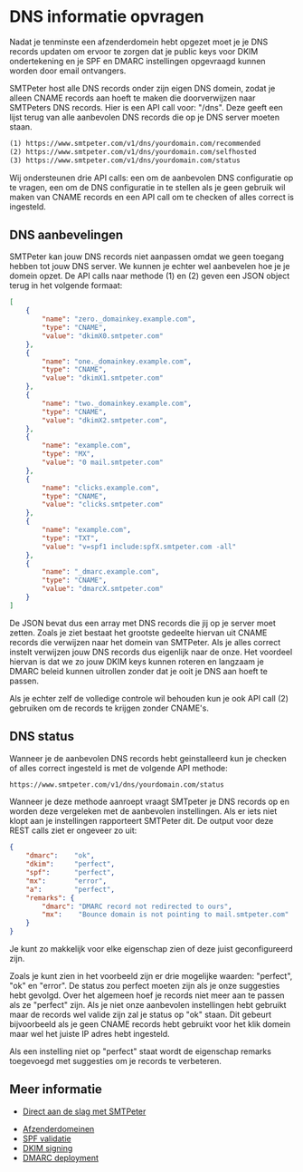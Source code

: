 # DNS informatie opvragen

Nadat je tenminste een afzenderdomein hebt opgezet moet je je DNS records 
updaten om ervoor te zorgen dat je public keys voor DKIM ondertekening en 
je SPF en DMARC instellingen opgevraagd kunnen worden door email ontvangers.

SMTPeter host alle DNS records onder zijn eigen DNS domein, zodat je 
alleen CNAME records aan hoeft te maken die doorverwijzen naar SMTPeters 
DNS records. Hier is een API call voor: "/dns". Deze geeft een lijst terug 
van alle aanbevolen DNS records die op je DNS server moeten staan.

```txt
(1) https://www.smtpeter.com/v1/dns/yourdomain.com/recommended
(2) https://www.smtpeter.com/v1/dns/yourdomain.com/selfhosted
(3) https://www.smtpeter.com/v1/dns/yourdomain.com/status
```

Wij ondersteunen drie API calls: een om de aanbevolen DNS configuratie 
op te vragen, een om de DNS configuratie in te stellen als je geen gebruik 
wil maken van CNAME records en een API call om te checken of alles correct 
is ingesteld.

## DNS aanbevelingen

SMTPeter kan jouw DNS records niet aanpassen omdat we geen toegang hebben 
tot jouw DNS server. We kunnen je echter wel aanbevelen hoe je je domein 
opzet. De API calls naar methode (1) en (2) geven een JSON object terug in 
het volgende formaat:

```json
[
    {
        "name": "zero._domainkey.example.com",
        "type": "CNAME",
        "value": "dkimX0.smtpeter.com"
    },
    {
        "name": "one._domainkey.example.com",
        "type": "CNAME",
        "value": "dkimX1.smtpeter.com"
    },
    {
        "name": "two._domainkey.example.com",
        "type": "CNAME",
        "value": "dkimX2.smtpeter.com",
    },
    {
        "name": "example.com",
        "type": "MX",
        "value": "0 mail.smtpeter.com"
    },
    {
        "name": "clicks.example.com",
        "type": "CNAME",
        "value": "clicks.smtpeter.com"
    },
    {
        "name": "example.com",
        "type": "TXT",
        "value": "v=spf1 include:spfX.smtpeter.com -all"
    },
    {
        "name": "_dmarc.example.com",
        "type": "CNAME",
        "value": "dmarcX.smtpeter.com"
    }
]
```

De JSON bevat dus een array met DNS records die jij op je server moet zetten. 
Zoals je ziet bestaat het grootste gedeelte hiervan uit CNAME records die 
verwijzen naar het domein van SMTPeter. Als je alles correct instelt 
verwijzen jouw DNS records dus eigenlijk naar de onze. Het voordeel hiervan 
is dat we zo jouw DKIM keys kunnen roteren en langzaam je DMARC beleid 
kunnen uitrollen zonder dat je ooit je DNS aan hoeft te passen.

Als je echter zelf de volledige controle wil behouden kun je ook API call 
(2) gebruiken om de records te krijgen zonder CNAME's.

## DNS status

Wanneer je de aanbevolen DNS records hebt geinstalleerd kun je checken of 
alles correct ingesteld is met de volgende API methode:

```txt
https://www.smtpeter.com/v1/dns/yourdomain.com/status
```

Wanneer je deze methode aanroept vraagt SMTpeter je DNS records op en 
worden deze vergeleken met de aanbevolen instellingen. Als er iets niet 
klopt aan je instellingen rapporteert SMTPeter dit. De output voor deze 
REST calls ziet er ongeveer zo uit:

```json
{
    "dmarc":    "ok",
    "dkim":     "perfect",
    "spf":      "perfect",
    "mx":       "error",
    "a":        "perfect",
    "remarks": {
        "dmarc": "DMARC record not redirected to ours",
        "mx":    "Bounce domain is not pointing to mail.smtpeter.com"
    }
}
```

Je kunt zo makkelijk voor elke eigenschap zien of deze juist geconfigureerd 
zijn.

Zoals je kunt zien in het voorbeeld zijn er drie mogelijke waarden: "perfect", 
"ok" en "error". De status zou perfect moeten zijn als je onze suggesties hebt 
gevolgd. Over het algemeen hoef je records niet meer aan te passen als ze 
"perfect" zijn. Als je niet onze aanbevolen instellingen hebt gebruikt maar 
de records wel valide zijn zal je status op "ok" staan. Dit gebeurt bijvoorbeeld 
als je geen CNAME records hebt gebruikt voor het klik domein maar wel het 
juiste IP adres hebt ingesteld.

Als een instelling niet op "perfect" staat wordt de eigenschap remarks 
toegevoegd met suggesties om je records te verbeteren.

## Meer informatie

- [Direct aan de slag met SMTPeter](./introduction)
* [Afzenderdomeinen](./sender-domains)
* [SPF validatie](./spf-validation)
* [DKIM signing](./dkim-signing)
* [DMARC deployment](./dmarc-deployment)
